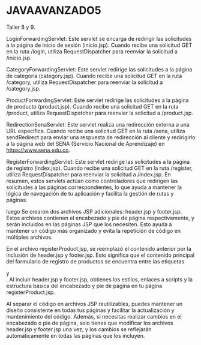 # JAVAAVANZADO5
Taller 8 y 9.

LoginForwardingServlet: Este servlet se encarga de redirigir las solicitudes a la página de inicio de sesión (inicio.jsp). Cuando recibe una solicitud GET en la ruta /login, utiliza RequestDispatcher para reenviar la solicitud a /inicio.jsp.

CategoryForwardingServlet: Este servlet redirige las solicitudes a la página de categoría (category.jsp). Cuando recibe una solicitud GET en la ruta /category, utiliza RequestDispatcher para reenviar la solicitud a /category.jsp.

ProductForwardingServlet: Este servlet redirige las solicitudes a la página de producto (product.jsp). Cuando recibe una solicitud GET en la ruta /product, utiliza RequestDispatcher para reenviar la solicitud a /product.jsp.

RedirectionSenaServlet: Este servlet realiza una redirección externa a una URL específica. Cuando recibe una solicitud GET en la ruta /sena, utiliza sendRedirect para enviar una respuesta de redirección al cliente y redirigirlo a la página web del SENA (Servicio Nacional de Aprendizaje) en https://www.sena.edu.co.

RegisterForwardingServlet: Este servlet redirige las solicitudes a la página de registro (index.jsp). Cuando recibe una solicitud GET en la ruta /register, utiliza RequestDispatcher para reenviar la solicitud a /index.jsp.
En resumen, estos servlets actúan como controladores que redirigen las solicitudes a las páginas correspondientes, lo que ayuda a mantener la lógica de navegación de tu aplicación y facilita la gestión de rutas y páginas.

luego Se crearon dos archivos JSP adicionales: header.jsp y footer.jsp. Estos archivos contienen el encabezado y pie de página respectivamente, y serán incluidos en las páginas JSP que los necesiten. Esto ayuda a mantener un código más organizado y evita la repetición de código en múltiples archivos.

En el archivo registerProduct.jsp, se reemplazó el contenido anterior por la inclusión de header.jsp y footer.jsp. Esto significa que el contenido principal del formulario de registro de productos se encuentra entre las etiquetas <main> y </main>. Al incluir header.jsp y footer.jsp, obtienes los estilos, enlaces a scripts y la estructura básica del encabezado y pie de página en tu página registerProduct.jsp.

Al separar el código en archivos JSP reutilizables, puedes mantener un diseño consistente en todas tus páginas y facilitar la actualización y mantenimiento del código. Además, si necesitas realizar cambios en el encabezado o pie de página, solo tienes que modificar los archivos header.jsp y footer.jsp una vez, y los cambios se reflejarán automáticamente en todas las páginas que los incluyen.
